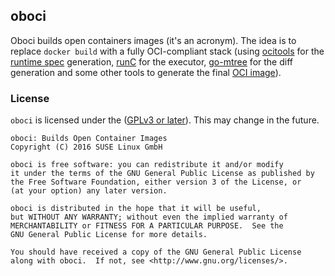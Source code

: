 ## oboci ##

Oboci builds open containers images (it's an acronym). The idea is to replace
`docker build` with a fully OCI-compliant stack (using [ocitools][ocitools] for
the [runtime spec][runtime] generation, [runC][runc] for the executor,
[go-mtree][mtree] for the diff generation and some other tools to generate the
final [OCI image][image]).

[ocitools]: https://github.com/opencontainers/ocitools
[runtime]: https://github.com/opencontainers/runtime-spec
[runc]: https://github.com/opencontainers/runc
[mtree]: https://github.com/vbatts/go-mtree
[image]: https://github.com/opencontainers/image-spec

### License ###

`oboci` is licensed under the ([GPLv3 or later][GPL-3.0]). This may change in
the future.

```
oboci: Builds Open Container Images
Copyright (C) 2016 SUSE Linux GmbH

oboci is free software: you can redistribute it and/or modify
it under the terms of the GNU General Public License as published by
the Free Software Foundation, either version 3 of the License, or
(at your option) any later version.

oboci is distributed in the hope that it will be useful,
but WITHOUT ANY WARRANTY; without even the implied warranty of
MERCHANTABILITY or FITNESS FOR A PARTICULAR PURPOSE.  See the
GNU General Public License for more details.

You should have received a copy of the GNU General Public License
along with oboci.  If not, see <http://www.gnu.org/licenses/>.
```

[GPL-3.0]: https://www.gnu.org/licenses/gpl-3.0.en.html
